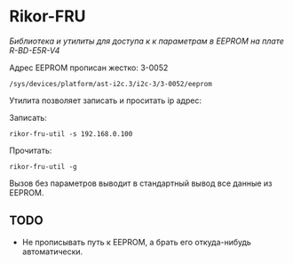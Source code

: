 # Rikor-FRU

_Библиотека и утилиты для доступа к к параметрам в EEPROM на плате R-BD-E5R-V4_

Адрес EEPROM прописан жестко: 3-0052
```
/sys/devices/platform/ast-i2c.3/i2c-3/3-0052/eeprom
```

Утилита позволяет записать и проситать ip адрес:

Записать:
```
rikor-fru-util -s 192.168.0.100
```

Прочитать:
```
rikor-fru-util -g
```

Вызов без параметров выводит в стандартный вывод все данные из EEPROM.

## TODO

* Не прописывать путь к EEPROM, а брать его откуда-нибудь автоматически.
